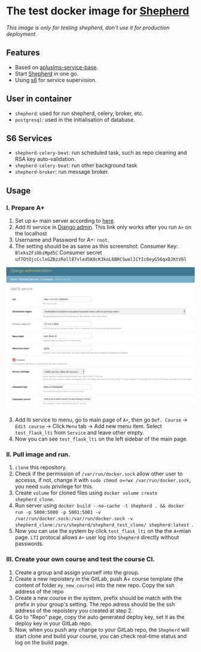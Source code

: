 # The test docker image for [Shepherd](https://github.com/apluslms/shepherd)
*This image is only for testing shepherd, don't use it for production deployment.*

## Features
* Based on [apluslms-service-base](https://github.com/apluslms/service-base/).
* Start [Shepherd](https://github.com/apluslms/shepherd) in one go.
* Using [s6](https://github.com/skarnet/s6) for service supervision.
## User in container
* `shepherd`: used for run shepherd, celery, broker, etc.
* `postgresql`: used in the initialisation of database.

## S6 Services
* `shepherd-celery-beat`: run scheduled task, such as repo cleaning and RSA key auto-validation.
* `shepherd-celery-beat`: run other background task
* `shepherd-broker`: run message broker.

## Usage
### I. Prepare A+
1. Set up `A+` main server according to [here](https://apluslms.github.io/guides/quick/). 
2. Add lti service in [Django admin](http://127.0.0.1:8000/admin/external_services/ltiservice/add/).
This link only works after you run `A+` on the localhost 
3. Username and Password for A+: `root`.
4. The setting should be as same as this screenshot: Consumer Key: `Bleks2FiObiMpd5C`
Consumer secret `uf7OtOjcCclxGZBzzRoll87vledSK8cK3koL6BRCSwelICYIc8eyG56qxDJKtV6l`

![lti](img/lti.png)

3. Add lti service to menu, go to main page of `A+`, then go `Def. Course` -> `Edit course` -> Click `Menu` tab -> Add new menu item. Select `test_flask_lti` from `Service` and leave other empty.
4. Now you can see `test_flask_lti` on the left sidebar of the main page.
### II. Pull image and run.
1. `clone` this repository.
2. Check if the permission of `/var/run/docker.sock` allow other user to accesss, if not, change it with `sudo chmod o=rwx /var/run/docker.sock`, you need `sudo` privilege for this. 
3. Create `volume` for cloned files using `docker volume create shepherd_clone`. 
4. Run server using `docker build --no-cache -t shepherd . && docker run -p 5000:5000 -p 5001:5001 -v /var/run/docker.sock:/var/run/docker.sock -v shepherd_clone:/srv/shepherd/shepherd_test_clone/ shepherd:latest
`. 
5. Now you can use the system by click `test_flask_lti` on the the `A+`mian page. `LTI` protocal allows `A+` user log into `Shepherd` directly without passwords.
### III. Create your own course and test the course CI.
1. Create a group and assign yourself into the group.
2. Create a new repoistery in the GitLab, push A+ course template (the content of folder `my_new_course`) into the new repo. Copy the ssh address of the repo
3. Create a new course in the system, prefix should be match with the prefix in your group's setting. The repo adress should be the ssh address of the repoistery you created at step 2.
4. Go to "Repo" page, copy the auto generated deploy key, set it as the deploy key in your GitLab repo.
5. Now, when you push any change to your GitLab repo, the `Shepherd` will start clone and build your course, you can check real-time status and log on the build page.
